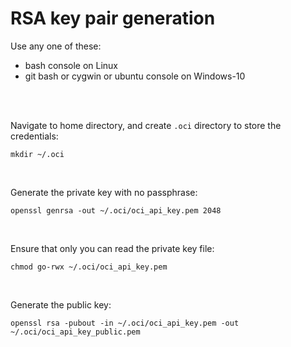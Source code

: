 # RSA key pair generation

Use any one of these:
* bash console on Linux
* git bash or cygwin or ubuntu console on Windows-10

<br />  
&nbsp;  

Navigate to home directory, and create `.oci` directory to store the credentials:  
    
    mkdir ~/.oci

<br />

Generate the private key with no passphrase:

    openssl genrsa -out ~/.oci/oci_api_key.pem 2048
<br />

Ensure that only you can read the private key file:

    chmod go-rwx ~/.oci/oci_api_key.pem
<br />

Generate the public key:

    openssl rsa -pubout -in ~/.oci/oci_api_key.pem -out ~/.oci/oci_api_key_public.pem